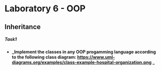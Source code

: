 # Laboratory 6 - OOP

## Inheritance

##### Task1

* **_Implement the classes in any OOP progamming language according to the following class diagram: https://www.uml-diagrams.org/examples/class-example-hospital-organization.png _**
